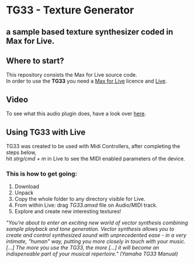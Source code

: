 # TG33 - Texture Generator 
## a sample based texture synthesizer coded in Max for Live. <br />

## Where to start?
This repository consists the Max for Live source code. <br />
In order to use the **TG33** you need a [Max for Live](https://www.ableton.com/de/live/max-for-live/) licence and [Live](https://www.ableton.com/de/live/).

## Video

To see what this audio plugin does, have a look over [here](https://youtu.be/KOfle89aNhE).

## Using TG33 with Live

TG33 was created to be used with Midi Controllers, after completing the steps below,<br /> 
hit *strg/cmd + m* in Live to see the MIDI enabled parameters of the device.

### This is how to get going:
1. Download 
2. Unpack
3. Copy the whole folder to any directory visible for Live.
4. From within Live: drag *TG33.amxd* file on Audio/MIDI track.
5. Explore and create new interesting textures!


*"You're about to enter an exciting new world of vector synthesis combining sample playback and tone generation. Vector synthesis allows you to create and control synthesized sound with unprecedented ease - in a very intimate, "human" way, putting you more closely in touch with your music. [...] The more you use the TG33, the more [...] it will become an indispensable part of your musical repertoire."*  *(Yamaha TG33 Manual)* <br />

